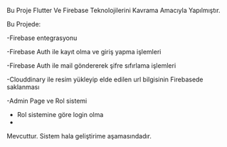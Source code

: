 Bu Proje Flutter Ve Firebase Teknolojilerini Kavrama Amacıyla Yapılmıştır. 


Bu Projede: 

-Firebase entegrasyonu

-Firebase Auth ile kayıt olma ve giriş yapma işlemleri 

-Firebase Auth ile mail göndererek şifre sıfırlama işlemleri 

-Clouddinary ile resim yükleyip elde edilen url bilgisinin Firebasede saklanması 

-Admin Page ve Rol sistemi 

- Rol sistemine göre login olma
- 
Mevcuttur. Sistem hala geliştirime aşamasındadır.

